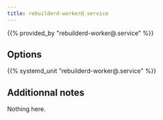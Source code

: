 ```yaml
---
title: rebuilderd-worker@.service
---
```


{{% provided_by "rebuilderd-worker@.service" %}}

## Options

{{% systemd_unit "rebuilderd-worker@.service" %}}

## Additionnal notes

Nothing here.